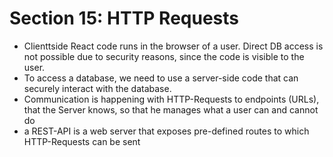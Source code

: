 # Section 15: HTTP Requests
- Clienttside React code runs in the browser of a user. Direct DB access is not possible due to security reasons, since the code is visible to the user.
- To access a database, we need to use a server-side code that can securely interact with the database.
- Communication is happening with HTTP-Requests to endpoints (URLs), that the Server knows, so that he manages what a user can and cannot do
- a REST-API is a web server that exposes pre-defined routes to which HTTP-Requests can be sent